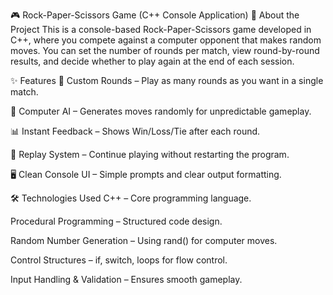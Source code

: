 🎮 Rock-Paper-Scissors Game (C++ Console Application)
📖 About the Project
This is a console-based Rock-Paper-Scissors game developed in C++, where you compete against a computer opponent that makes random moves. You can set the number of rounds per match, view round-by-round results, and decide whether to play again at the end of each session.

✨ Features
🎯 Custom Rounds – Play as many rounds as you want in a single match.

🤖 Computer AI – Generates moves randomly for unpredictable gameplay.

📊 Instant Feedback – Shows Win/Loss/Tie after each round.

🔄 Replay System – Continue playing without restarting the program.

🖥 Clean Console UI – Simple prompts and clear output formatting.

🛠️ Technologies Used
C++ – Core programming language.

Procedural Programming – Structured code design.

Random Number Generation – Using rand() for computer moves.

Control Structures – if, switch, loops for flow control.

Input Handling & Validation – Ensures smooth gameplay.

